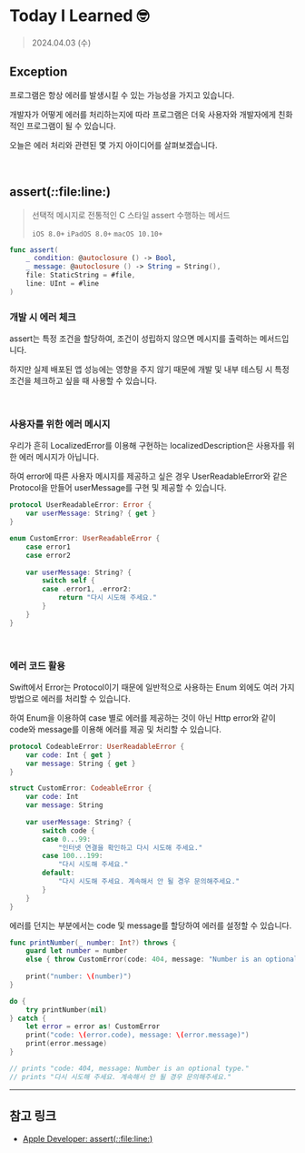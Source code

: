 # Today I Learned 🤓

> 2024.04.03 (수)

## Exception

프로그램은 항상 에러를 발생시킬 수 있는 가능성을 가지고 있습니다.

개발자가 어떻게 에러를 처리하는지에 따라 프로그램은 더욱 사용자와 개발자에게 친화적인 프로그램이 될 수 있습니다.

오늘은 에러 처리와 관련된 몇 가지 아이디어를 살펴보겠습니다.

<br>

## assert(_:_:file:line:)

> 선택적 메시지로 전통적인 C 스타일 assert 수행하는 메서드
> 
> `iOS 8.0+` `iPadOS 8.0+` `macOS 10.10+`

```swift
func assert(
    _ condition: @autoclosure () -> Bool,
    _ message: @autoclosure () -> String = String(),
    file: StaticString = #file,
    line: UInt = #line
)
```

### 개발 시 에러 체크

assert는 특정 조건을 할당하여, 조건이 성립하지 않으면 메시지를 출력하는 메서드입니다. 

하지만 실제 배포된 앱 성능에는 영향을 주지 않기 때문에 개발 및 내부 테스팅 시 특정 조건을 체크하고 싶을 때 사용할 수 있습니다.

<br>

### 사용자를 위한 에러 메시지

우리가 흔히 LocalizedError를 이용해 구현하는 localizedDescription은 사용자를 위한 에러 메시지가 아닙니다.

하여 error에 따른 사용자 메시지를 제공하고 싶은 경우 UserReadableError와 같은 Protocol을 만들어 userMessage를 구현 및 제공할 수 있습니다.

```swift
protocol UserReadableError: Error {
    var userMessage: String? { get }
}

enum CustomError: UserReadableError {
    case error1
    case error2
    
    var userMessage: String? {
        switch self {
        case .error1, .error2:
            return "다시 시도해 주세요."
        }
    }
}
```

<br>

### 에러 코드 활용

Swift에서 Error는 Protocol이기 때문에 일반적으로 사용하는 Enum 외에도 여러 가지 방법으로 에러를 처리할 수 있습니다.

하여 Enum을 이용하여 case 별로 에러를 제공하는 것이 아닌 Http error와 같이 code와 message를 이용해 에러를 제공 및 처리할 수 있습니다.

```swift
protocol CodeableError: UserReadableError {
    var code: Int { get }
    var message: String { get }
}

struct CustomError: CodeableError {
    var code: Int
    var message: String
    
    var userMessage: String? {
        switch code {
        case 0...99:
            "인터넷 연결을 확인하고 다시 시도해 주세요."
        case 100...199:
            "다시 시도해 주세요."
        default:
            "다시 시도해 주세요. 계속해서 안 될 경우 문의해주세요."
        }
    }
}
```

에러를 던지는 부분에서는 code 및 message를 할당하여 에러를 설정할 수 있습니다.

```swift
func printNumber(_ number: Int?) throws {
    guard let number = number
    else { throw CustomError(code: 404, message: "Number is an optional type.") }
    
    print("number: \(number)")
}

do {
    try printNumber(nil)
} catch {
    let error = error as! CustomError
    print("code: \(error.code), message: \(error.message)")
    print(error.message)
}

// prints "code: 404, message: Number is an optional type."
// prints "다시 시도해 주세요. 계속해서 안 될 경우 문의해주세요."
```

---
## 참고 링크
- [Apple Developer: assert(_:_:file:line:)](https://developer.apple.com/documentation/swift/assert(_:_:file:line:))
